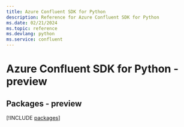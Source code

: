 ```yaml
---
title: Azure Confluent SDK for Python
description: Reference for Azure Confluent SDK for Python
ms.date: 02/21/2024
ms.topic: reference
ms.devlang: python
ms.service: confluent
---
```

# Azure Confluent SDK for Python - preview
## Packages - preview
[!INCLUDE [packages](confluent-index.md)]